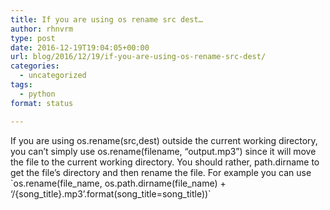 ```yaml
---
title: If you are using os rename src dest…
author: rhnvrm
type: post
date: 2016-12-19T19:04:05+00:00
url: blog/2016/12/19/if-you-are-using-os-rename-src-dest/
categories:
  - uncategorized
tags:
  - python
format: status

---
```

If you are using os.rename(src,dest) outside the current working directory, you can&#8217;t simply use os.rename(filename, &#8220;output.mp3&#8221;) since it will move the file to the current working directory. You should rather, path.dirname to get the file&#8217;s directory and then rename the file. For example you can use \`os.rename(file\_name, os.path.dirname(file\_name) + &#8216;/{song\_title}.mp3&#8217;.format(song\_title=song_title))\`